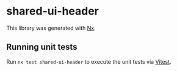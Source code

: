 # shared-ui-header

This library was generated with [Nx](https://nx.dev).

## Running unit tests

Run `nx test shared-ui-header` to execute the unit tests via [Vitest](https://vitest.dev/).
